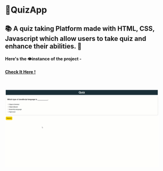 # :pencil:QuizApp

## :books: A quiz taking Platform made with HTML, CSS, Javascript which allow users to take quiz and enhance their abilities. :pencil:

#### Here's the :eye:instance of the project -
<h4><a href="https://quizmodule-3p34g812s0lkk6bywre.web.codequotient.com">Check It Here !</a></h4>
<br>

![View](https://github.com/VishalGhai/QuizApp/blob/main/Quiz.gif)
